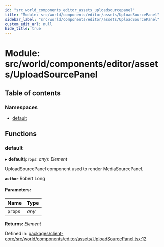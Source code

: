 ```yaml
---
id: "src_world_components_editor_assets_uploadsourcepanel"
title: "Module: src/world/components/editor/assets/UploadSourcePanel"
sidebar_label: "src/world/components/editor/assets/UploadSourcePanel"
custom_edit_url: null
hide_title: true
---
```


# Module: src/world/components/editor/assets/UploadSourcePanel

## Table of contents

### Namespaces

- [default](src_world_components_editor_assets_uploadsourcepanel.default.md)

## Functions

### default

▸ **default**(`props`: *any*): *Element*

UploadSourcePanel component used to render MediaSourcePanel.

**`author`** Robert Long

#### Parameters:

Name | Type |
:------ | :------ |
`props` | *any* |

**Returns:** *Element*

Defined in: [packages/client-core/src/world/components/editor/assets/UploadSourcePanel.tsx:12](https://github.com/xr3ngine/xr3ngine/blob/77d12cea0/packages/client-core/src/world/components/editor/assets/UploadSourcePanel.tsx#L12)
